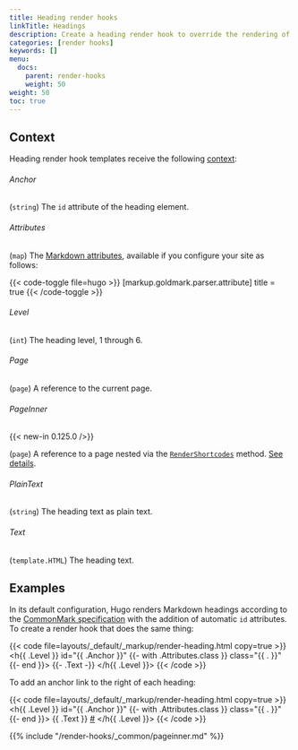 ```yaml
---
title: Heading render hooks
linkTitle: Headings
description: Create a heading render hook to override the rendering of Markdown headings to HTML.
categories: [render hooks]
keywords: []
menu:
  docs:
    parent: render-hooks
    weight: 50
weight: 50
toc: true
---
```


## Context

Heading render hook templates receive the following [context](g):

###### Anchor

(`string`) The `id` attribute of the heading element.

###### Attributes

(`map`) The [Markdown attributes], available if you configure your site as follows:

[Markdown attributes]: /content-management/markdown-attributes/

{{< code-toggle file=hugo >}}
[markup.goldmark.parser.attribute]
title = true
{{< /code-toggle >}}

###### Level

(`int`) The heading level, 1 through 6.

###### Page

(`page`) A reference to the current page.

###### PageInner

{{< new-in 0.125.0 />}}

(`page`) A reference to a page nested via the [`RenderShortcodes`] method. [See details](#pageinner-details).

[`RenderShortcodes`]: /methods/page/rendershortcodes

###### PlainText

(`string`) The heading text as plain text.

###### Text

(`template.HTML`) The heading text.

## Examples

In its default configuration, Hugo renders Markdown headings according to the [CommonMark specification] with the addition of automatic `id` attributes. To create a render hook that does the same thing:

[CommonMark specification]: https://spec.commonmark.org/current/

{{< code file=layouts/_default/_markup/render-heading.html copy=true >}}
<h{{ .Level }} id="{{ .Anchor }}" {{- with .Attributes.class }} class="{{ . }}" {{- end }}>
  {{- .Text -}}
</h{{ .Level }}>
{{< /code >}}

To add an anchor link to the right of each heading:

{{< code file=layouts/_default/_markup/render-heading.html copy=true >}}
<h{{ .Level }} id="{{ .Anchor }}" {{- with .Attributes.class }} class="{{ . }}" {{- end }}>
  {{ .Text }}
  <a href="#{{ .Anchor }}">#</a>
</h{{ .Level }}>
{{< /code >}}

{{% include "/render-hooks/_common/pageinner.md" %}}
